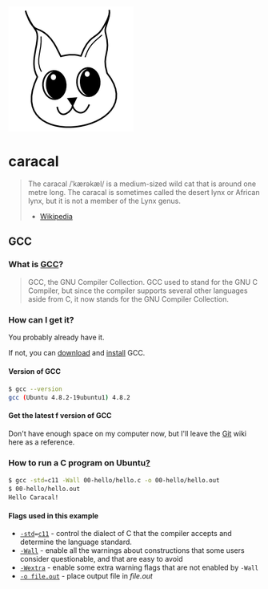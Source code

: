![Caracal](caracal.png)

# caracal

> The caracal /ˈkærəkæl/ is a medium-sized wild cat that is around one metre long. The caracal is sometimes called the desert lynx or African lynx, but it is not a member of the Lynx genus.
> - [Wikipedia](https://en.wikipedia.org/wiki/Caracal)

## GCC

### What is [GCC](https://gcc.gnu.org/)?

> GCC, the GNU Compiler Collection. GCC used to stand for the GNU C Compiler, but since the compiler supports several other languages aside from C, it now stands for the GNU Compiler Collection.

### How can I get it?

You probably already have it.

If not, you can [download](https://gcc.gnu.org/install/download.html) and [install](https://gcc.gnu.org/install/) GCC.

#### Version of GCC

```bash
$ gcc --version
gcc (Ubuntu 4.8.2-19ubuntu1) 4.8.2
```

#### Get the latest f version of GCC

Don't have enough space on my computer now, but I'll leave the [Git](https://gcc.gnu.org/wiki/GitMirror) wiki here as a reference.

### How to run a C program on Ubuntu[?](http://stackoverflow.com/questions/4635794/how-to-run-a-c-program-on-ubuntu)

```bash
$ gcc -std=c11 -Wall 00-hello/hello.c -o 00-hello/hello.out
$ 00-hello/hello.out
Hello Caracal!
```

#### Flags used in this example

* [`-std`](https://gcc.gnu.org/onlinedocs/gcc/C-Dialect-Options.html)`=`[`c11`](https://en.wikipedia.org/wiki/C11_(C_standard_revision)) - control the dialect of C that the compiler accepts and determine the language standard.
* [`-Wall`](https://gcc.gnu.org/onlinedocs/gcc/Warning-Options.html) - enable all the warnings about constructions that some users consider questionable, and that are easy to avoid
* [`-Wextra`](https://gcc.gnu.org/onlinedocs/gcc/Warning-Options.html) - enable some extra warning flags that are not enabled by `-Wall`
* [`-o file.out`](https://gcc.gnu.org/onlinedocs/gcc/Overall-Options.html) - place output file in *file.out*

